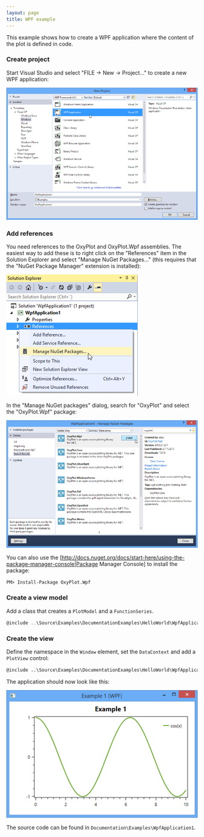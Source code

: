 ```yaml
---
layout: page
title: WPF example
---
```


This example shows how to create a WPF application where the content of the plot is defined in code.

### Create project
Start Visual Studio and select "FILE -> New -> Project..." to create a new WPF application:

![New project](/public/images/documentation/wpf-new-project.png)

### Add references

You need references to the OxyPlot and OxyPlot.Wpf assemblies. The easiest way to add these is to right click on the "References" item in the Solution Explorer and select "Manage NuGet Packages..." (this requires that the "NuGet Package Manager" extension is installed):

![Add reference](/public/images/documentation/wpf-add-reference.png)

In the "Manage NuGet packages" dialog, search for "OxyPlot" and select the "OxyPlot.Wpf" package:

![Install package](/public/images/documentation/wpf-install-package.png)

You can also use the [http://docs.nuget.org/docs/start-here/using-the-package-manager-console|Package Manager Console] to install the package:

```
PM> Install-Package OxyPlot.Wpf
```

### Create a view model

Add a class that creates a `PlotModel` and a `FunctionSeries`.

```cs
@include ..\Source\Examples\DocumentationExamples\HelloWorld\WpfApplication1\MainViewModel.cs
```

### Create the view

Define the namespace in the `Window` element, set the `DataContext` and add a `PlotView` control:

```xml
@include ..\Source\Examples\DocumentationExamples\HelloWorld\WpfApplication1\MainWindow.xaml
```

The application should now look like this:

![Screen shot](/public/images/documentation/wpf-example1.png)

The source code can be found in `Documentation\Examples\WpfApplication1`.